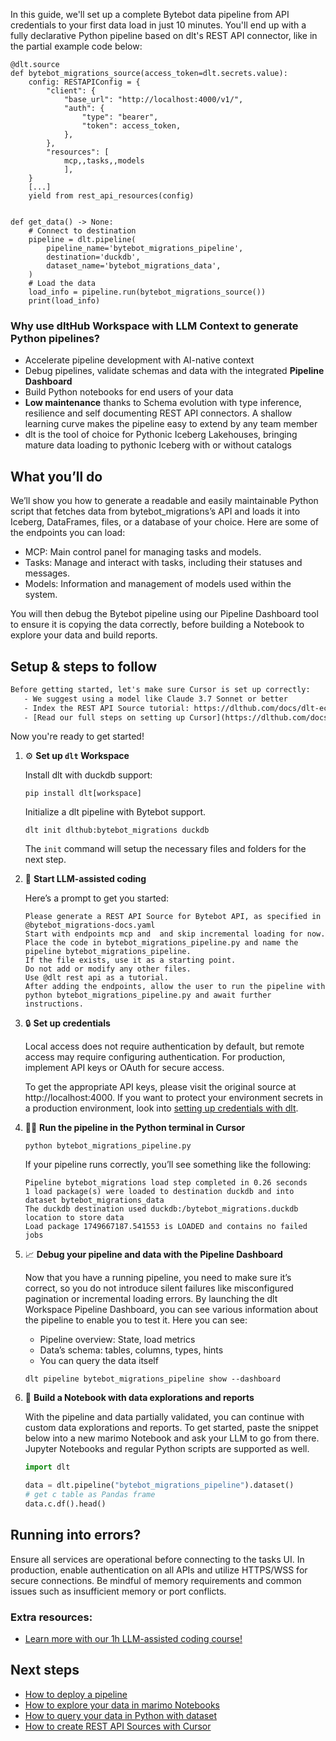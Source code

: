In this guide, we'll set up a complete Bytebot data pipeline from API credentials to your first data load in just 10 minutes. You'll end up with a fully declarative Python pipeline based on dlt's REST API connector, like in the partial example code below:

```python-outcome
@dlt.source
def bytebot_migrations_source(access_token=dlt.secrets.value):
    config: RESTAPIConfig = {
        "client": {
            "base_url": "http://localhost:4000/v1/",
            "auth": {
                "type": "bearer",
                "token": access_token,
            },
        },
        "resources": [
            mcp,,tasks,,models
            ],
    }
    [...]
    yield from rest_api_resources(config)


def get_data() -> None:
    # Connect to destination
    pipeline = dlt.pipeline(
        pipeline_name='bytebot_migrations_pipeline',
        destination='duckdb',
        dataset_name='bytebot_migrations_data', 
    )
    # Load the data
    load_info = pipeline.run(bytebot_migrations_source())
    print(load_info) 
```

### Why use dltHub Workspace with LLM Context to generate Python pipelines?

- Accelerate pipeline development with AI-native context
- Debug pipelines, validate schemas and data with the integrated **Pipeline Dashboard**
- Build Python notebooks for end users of your data
- **Low maintenance** thanks to Schema evolution with type inference, resilience and self documenting REST API connectors. A shallow learning curve makes the pipeline easy to extend by any team member
- dlt is the tool of choice for Pythonic Iceberg Lakehouses, bringing mature data loading to pythonic Iceberg with or without catalogs

## What you’ll do

We’ll show you how to generate a readable and easily maintainable Python script that fetches data from bytebot_migrations’s API and loads it into Iceberg, DataFrames, files, or a database of your choice. Here are some of the endpoints you can load:

- MCP: Main control panel for managing tasks and models.
- Tasks: Manage and interact with tasks, including their statuses and messages.
- Models: Information and management of models used within the system.

You will then debug the Bytebot pipeline using our Pipeline Dashboard tool to ensure it is copying the data correctly, before building a Notebook to explore your data and build reports.

## Setup & steps to follow

```default
Before getting started, let's make sure Cursor is set up correctly:
   - We suggest using a model like Claude 3.7 Sonnet or better
   - Index the REST API Source tutorial: https://dlthub.com/docs/dlt-ecosystem/verified-sources/rest_api/ and add it to context as **@dlt rest api**
   - [Read our full steps on setting up Cursor](https://dlthub.com/docs/dlt-ecosystem/llm-tooling/cursor-restapi#23-configuring-cursor-with-documentation)
```

Now you're ready to get started!

1. ⚙️ **Set up `dlt` Workspace**
    
    Install dlt with duckdb support:
    ```shell
    pip install dlt[workspace]
    ```

    Initialize a dlt pipeline with Bytebot support.
    ```shell
    dlt init dlthub:bytebot_migrations duckdb
    ```

    The `init` command will setup the necessary files and folders for the next step.
    
2. 🤠 **Start LLM-assisted coding**
    
    Here’s a prompt to get you started:
    
    ```prompt
    Please generate a REST API Source for Bytebot API, as specified in @bytebot_migrations-docs.yaml 
    Start with endpoints mcp and  and skip incremental loading for now. 
    Place the code in bytebot_migrations_pipeline.py and name the pipeline bytebot_migrations_pipeline. 
    If the file exists, use it as a starting point. 
    Do not add or modify any other files. 
    Use @dlt rest api as a tutorial. 
    After adding the endpoints, allow the user to run the pipeline with python bytebot_migrations_pipeline.py and await further instructions.
    ```

    
3. 🔒 **Set up credentials** 
    
    Local access does not require authentication by default, but remote access may require configuring authentication. For production, implement API keys or OAuth for secure access.
    
    To get the appropriate API keys, please visit the original source at http://localhost:4000.
    If you want to protect your environment secrets in a production environment, look into [setting up credentials with dlt](https://dlthub.com/docs/walkthroughs/add_credentials).
    
4. 🏃‍♀️ **Run the pipeline in the Python terminal in Cursor**
    
    ```shell
    python bytebot_migrations_pipeline.py
    ```
    
    If your pipeline runs correctly, you’ll see something like the following:
    
    ```shell
    Pipeline bytebot_migrations load step completed in 0.26 seconds
    1 load package(s) were loaded to destination duckdb and into dataset bytebot_migrations_data
    The duckdb destination used duckdb:/bytebot_migrations.duckdb location to store data
    Load package 1749667187.541553 is LOADED and contains no failed jobs
    ```
    
5. 📈 **Debug your pipeline and data with the Pipeline Dashboard**

    Now that you have a running pipeline, you need to make sure it’s correct, so you do not introduce silent failures like misconfigured pagination or incremental loading errors. By launching the dlt Workspace Pipeline Dashboard, you can see various information about the pipeline to enable you to test it. Here you can see:
    - Pipeline overview: State, load metrics
    - Data’s schema: tables, columns, types, hints
    - You can query the data itself
    
    ```shell
    dlt pipeline bytebot_migrations_pipeline show --dashboard
    ```
    
6. 🐍 **Build a Notebook with data explorations and reports**

    With the pipeline and data partially validated, you can continue with custom data explorations and reports. To get started, paste the snippet below into a new marimo Notebook and ask your LLM to go from there. Jupyter Notebooks and regular Python scripts are supported as well.

    
    ```python
    import dlt

   data = dlt.pipeline("bytebot_migrations_pipeline").dataset()
   # get c table as Pandas frame
   data.c.df().head()
    ```

## Running into errors?

Ensure all services are operational before connecting to the tasks UI. In production, enable authentication on all APIs and utilize HTTPS/WSS for secure connections. Be mindful of memory requirements and common issues such as insufficient memory or port conflicts.

### Extra resources:

- [Learn more with our 1h LLM-assisted coding course!](https://www.youtube.com/watch?v=GGid70rnJuM)

## Next steps

- [How to deploy a pipeline](https://dlthub.com/docs/walkthroughs/deploy-a-pipeline)
- [How to explore your data in marimo Notebooks](https://dlthub.com/docs/general-usage/dataset-access/marimo)
- [How to query your data in Python with dataset](https://dlthub.com/docs/general-usage/dataset-access/dataset)
- [How to create REST API Sources with Cursor](https://dlthub.com/docs/dlt-ecosystem/llm-tooling/cursor-restapi)
